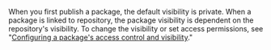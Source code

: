 When you first publish a package, the default visibility is private. When a package is linked to repository, the package visibility is dependent on the repository's visibility. To change the visibility or set access permissions, see "[Configuring a package's access control and visibility](/packages/learn-github-packages/configuring-a-packages-access-control-and-visibility)."